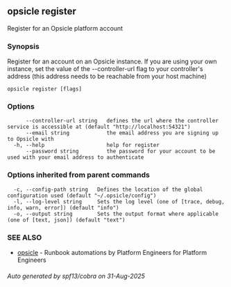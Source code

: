 ## opsicle register

Register for an Opsicle platform account

### Synopsis

Register for an account on an Opsicle instance. If you are using your own instance, set the value of the --controller-url flag to your controller's address (this address needs to be reachable from your host machine)

```
opsicle register [flags]
```

### Options

```
      --controller-url string   defines the url where the controller service is accessible at (default "http://localhost:54321")
      --email string            the email address you are signing up to Opsicle with
  -h, --help                    help for register
      --password string         the password for your account to be used with your email address to authenticate
```

### Options inherited from parent commands

```
  -c, --config-path string   Defines the location of the global configuration used (default "~/.opsicle/config")
  -l, --log-level string     Sets the log level (one of [trace, debug, info, warn, error]) (default "info")
  -o, --output string        Sets the output format where applicable (one of [text, json]) (default "text")
```

### SEE ALSO

* [opsicle](cli/opsicle.md)	 - Runbook automations by Platform Engineers for Platform Engineers

###### Auto generated by spf13/cobra on 31-Aug-2025
